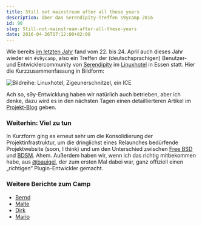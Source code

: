 ```yaml
---
title: Still not mainstream after all these years
description: Über das Serendipity-Treffen s9ycamp 2016
id: 90
slug: Still-not-mainstream-after-all-these-years
date: 2016-04-26T17:12:00+02:00
---
```


Wie bereits [im letzten Jahr](/archiv/66/Not-mainstream-since-2002.html) fand vom 22. bis 24. April auch dieses Jahr wieder ein `#s9ycamp`, also ein Treffen der (deutschsprachigen) Benutzer- und Entwicklercommunity von [Serendipity](http://s9y.org) im [Linuxhotel](http://linuxhotel.de) in Essen statt. Hier die Kurzzusammenfassung in Bildform:

![Bildreihe: Linuxhotel, Zigeunerschnitzel, ein ICE](/v2/uploads/artikel/s9ycamp-2016.jpg)

Ach so, s9y-Entwicklung haben wir natürlich auch betrieben, aber ich denke, dazu wird es in den nächsten Tagen einen detaillierteren Artikel im [Projekt-Blog](http://blog.s9y.org) geben.

### Weiterhin: Viel zu tun

In Kurzform ging es erneut sehr um die Konsolidierung der Projektinfrastruktur, um die dringlichst eines Relaunches bedürfende Projektwebsite (soon, I think) und um den Unterschied zwischen [Free BSD](https://www.freebsd.org/de/) und [BDSM](https://de.wikipedia.org/wiki/BDSM). Ahem. Außerdem haben wir, wenn ich das richtig mitbekommen habe, aus [@bauigel](https://twitter.com/bauigel), der zum ersten Mal dabei war, ganz offiziell einen „richtigen“ Plugin-Entwickler gemacht.

### Weitere Berichte zum Camp

-   [Bernd](https://bernd.distler.ws/archives/1837-s9ycamp-2016.html)
-   [Malte](https://www.onli-blogging.de/index.php?/1539/Das-zweite-Serendipity-Treffen.html)
-   [Dirk](https://www.deimeke.net/dirk/blog/index.php?/archives/3689-Serendipity-Camp-2016-....html)
-   [Mario](http://blog.hommel-net.de/archives/393-S9YCamp-2016.html)
